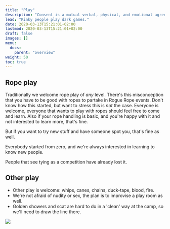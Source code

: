 ```yaml
---
title: "Play"
description: "Consent is a mutual verbal, physical, and emotional agreement that happens without manipulation, threats, or head games."
lead: "Kinky people play dark games."
date: 2020-03-13T15:21:01+02:00
lastmod: 2020-03-13T15:21:01+02:00
draft: false
images: []
menu: 
  docs:
    parent: "overview"
weight: 50
toc: true
---
```

## Rope play

Traditionally we welcome rope play of _any_ level. There's this misconception that you have to be good with ropes to partake in Rogue Rope events. Don't know how this started, but want to stress this is _not_ the case. Everyone is welcome, everyone that wants to play with ropes should feel free to come and learn. Also if your rope handling is basic, and you're happy with it and not interested to learn more, that's fine.

But if you want to try new stuff and have someone spot you, that's fine as well.

Everybody started from zero, and we're always interested in learning to know new people.

People that see tying as a competition have already lost it.

## Other play

* Other play is welcome: whips, canes, chains, duck-tape, blood, fire. 
* We're not afraid of nudity or sex, the plan is to improvise a play room as well.
* Golden showers and scat are hard to do in a 'clean' way at the camp, so we'll need to draw the line there. 

![](/images/anything.webp)

